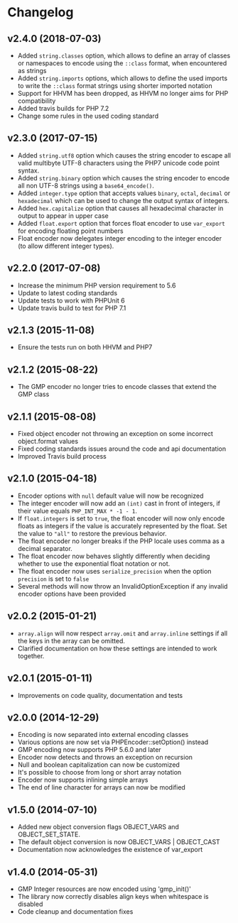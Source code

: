 # Changelog #

## v2.4.0 (2018-07-03) ##

  * Added `string.classes` option, which allows to define an array of classes or
    namespaces to encode using the `::class` format, when encountered as strings
  * Added `string.imports` options, which allows to define the used imports to write
    the `::class` format strings using shorter imported notation
  * Support for HHVM has been dropped, as HHVM no longer aims for PHP compatibility
  * Added travis builds for PHP 7.2
  * Change some rules in the used coding standard 

## v2.3.0 (2017-07-15) ##

  * Added `string.utf8` option which causes the string encoder to escape all
    valid multibyte UTF-8 characters using the PHP7 unicode code point syntax.
  * Added `string.binary` option which causes the string encoder to encode all
    non UTF-8 strings using a `base64_encode()`.
  * Added `integer.type` option that accepts values `binary`, `octal`, `decimal`
    or `hexadecimal` which can be used to change the output syntax of integers.
  * Added `hex.capitalize` option that causes all hexadecimal character in
    output to appear in upper case
  * Added `float.export` option that forces float encoder to use `var_export`
    for encoding floating point numbers
  * Float encoder now delegates integer encoding to the integer encoder (to
    allow different integer types).

## v2.2.0 (2017-07-08) ##

  * Increase the minimum PHP version requirement to 5.6
  * Update to latest coding standards
  * Update tests to work with PHPUnit 6
  * Update travis build to test for PHP 7.1

## v2.1.3 (2015-11-08) ##

  * Ensure the tests run on both HHVM and PHP7

## v2.1.2 (2015-08-22) ##

  * The GMP encoder no longer tries to encode classes that extend the GMP class

## v2.1.1 (2015-08-08) ##

  * Fixed object encoder not throwing an exception on some incorrect
    object.format values
  * Fixed coding standards issues around the code and api documentation
  * Improved Travis build process

## v2.1.0 (2015-04-18) ##

  * Encoder options with `null` default value will now be recognized
  * The integer encoder will now add an `(int)` cast in front of integers, if
    their value equals `PHP_INT_MAX * -1 - 1`.
  * If `float.integers` is set to `true`, the float encoder will now only encode
    floats as integers if the value is accurately represented by the float. Set
    the value to `"all"` to restore the previous behavior.
  * The float encoder no longer breaks if the PHP locale uses comma as a decimal
    separator.
  * The float encoder now behaves slightly differently when deciding whether to
    use the exponential float notation or not.
  * The float encoder now uses `serialize_precision` when the option `precision`
    is set to `false`
  * Several methods will now throw an InvalidOptionException if any invalid
    encoder options have been provided

## v2.0.2 (2015-01-21) ##

  * `array.align` will now respect `array.omit` and `array.inline` settings if
    all the keys in the array can be omitted.
  * Clarified documentation on how these settings are intended to work
    together.

## v2.0.1 (2015-01-11) ##

  * Improvements on code quality, documentation and tests

## v2.0.0 (2014-12-29) ##

  * Encoding is now separated into external encoding classes
  * Various options are now set via PHPEncoder::setOption() instead
  * GMP encoding now supports PHP 5.6.0 and later
  * Encoder now detects and throws an exception on recursion
  * Null and boolean capitalization can now be customized
  * It's possible to choose from long or short array notation
  * Encoder now supports inlining simple arrays
  * The end of line character for arrays can now be modified

## v1.5.0 (2014-07-10) ##

  * Added new object conversion flags OBJECT_VARS and OBJECT_SET_STATE.
  * The default object conversion is now OBJECT_VARS | OBJECT_CAST
  * Documentation now acknowledges the existence of var_export

## v1.4.0 (2014-05-31) ##

  * GMP Integer resources are now encoded using 'gmp_init()'
  * The library now correctly disables align keys when whitespace is disabled
  * Code cleanup and documentation fixes
